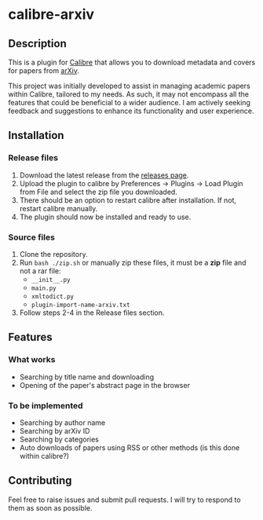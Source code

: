 # calibre-arxiv

## Description

This is a plugin for [Calibre](http://calibre-ebook.com/) that allows you to
download metadata and covers for papers from [arXiv](http://arxiv.org/).

This project was initially developed to assist in managing academic papers within Calibre, tailored to my needs. As such, it may not encompass all the features that could be beneficial to a wider audience. I am actively seeking feedback and suggestions to enhance its functionality and user experience.

## Installation

### Release files
1. Download the latest release from the [releases page](https://github.com/wheynelau/calibre-arxiv/releases).
2. Upload the plugin to calibre by Preferences -> Plugins -> Load Plugin from File and select the zip file you downloaded.
3. There should be an option to restart calibre after installation. If not, restart calibre manually.
4. The plugin should now be installed and ready to use.


### Source files
1. Clone the repository.
2. Run `bash ./zip.sh` or manually zip these files, it must be a __zip__ file and not a rar file:
   -  `__init__.py`
   -  `main.py`
   -  `xmltodict.py`
   -  `plugin-import-name-arxiv.txt`
3. Follow steps 2-4 in the Release files section.

## Features

### What works
- Searching by title name and downloading
- Opening of the paper's abstract page in the browser

### To be implemented
- Searching by author name
- Searching by arXiv ID
- Searching by categories
- Auto downloads of papers using RSS or other methods (is this done within calibre?)

## Contributing

Feel free to raise issues and submit pull requests. I will try to respond to them as soon as possible.
